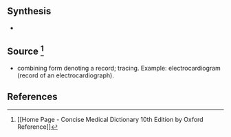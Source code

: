 ## Synthesis
- 
## Source [^1]
- combining form denoting a record; tracing. Example: electrocardiogram (record of an electrocardiograph).
## References

[^1]: [[Home Page - Concise Medical Dictionary 10th Edition by Oxford Reference]]